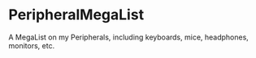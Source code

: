 # PeripheralMegaList
A MegaList on my Peripherals, including keyboards, mice, headphones, monitors, etc.
